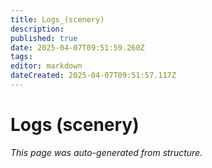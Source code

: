 ```yaml
---
title: Logs_(scenery)
description: 
published: true
date: 2025-04-07T09:51:59.260Z
tags: 
editor: markdown
dateCreated: 2025-04-07T09:51:57.117Z
---
```


# Logs (scenery)

*This page was auto-generated from structure.*
